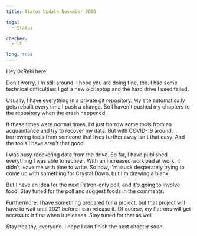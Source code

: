 ```yaml
---
title: Status Update November 2020

tags: 
  - Status

checker:
  - lt

long: true
---
```

Hey 0xReki here!

Don't worry, I'm still around.
I hope you are doing fine, too.
I had some technical difficulties: I got a new old laptop and the hard drive I used failed.

Usually, I have everything in a private git repository.
My site automatically gets rebuilt every time I push a change.
So I haven't pushed my chapters to the repository when the crash happened.
<!--more-->

If these times were normal times, I'd just borrow some tools from an acquaintance and try to recover my data.
But with COVID-19 around, borrowing tools from someone that lives further away isn't that easy.
And the tools I have aren't that good.

I was busy recovering data from the drive.
So far, I have published everything I was able to recover.
With an increased workload at work, it didn't leave me with time to write.
So now, I'm stuck desperately trying to come up with something for Crystal Down, but I'm drawing a blank.

But I have an idea for the next Patron-only poll, and it's going to involve food.
Stay tuned for the poll and suggest foods in the comments.

Furthermore, I have something prepared for a project, but that project will have to wait until 2021 before I can release it.
Of course, my Patrons will get access to it first when it releases.
Stay tuned for that as well.

Stay healthy, everyone.
I hope I can finish the next chapter soon.
